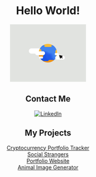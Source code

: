 <div align="center">

  <h1>Hello World!</h1>
  <img src="https://github.com/jkomonen/Joshua-Komonen/blob/main/hello_world.gif" width="200px" alt="hello world">

</div>



<div align="center">

## Contact Me

<a href="https://www.linkedin.com/in/joshuakomonen/"><img alt="LinkedIn" src="https://img.shields.io/badge/LinkedIn-Joshua%20Komonen-blue"></a>

</div>



<div align="center">

  ## My Projects
  <a href="https://cryptocurrency-portfolio-tracker.onrender.com" target="_blank">Cryptocurrency Portfolio Tracker</a><br>
  <a href="https://social-strangers.web.app" target="_blank">Social Strangers</a><br>
  <a href="https://joshkomonen.ml" target="_blank">Portfolio Website</a><br>
  <a href="https://animal-image-generator.netlify.app" target="_blank">Animal Image Generator</a><br>

</div>
